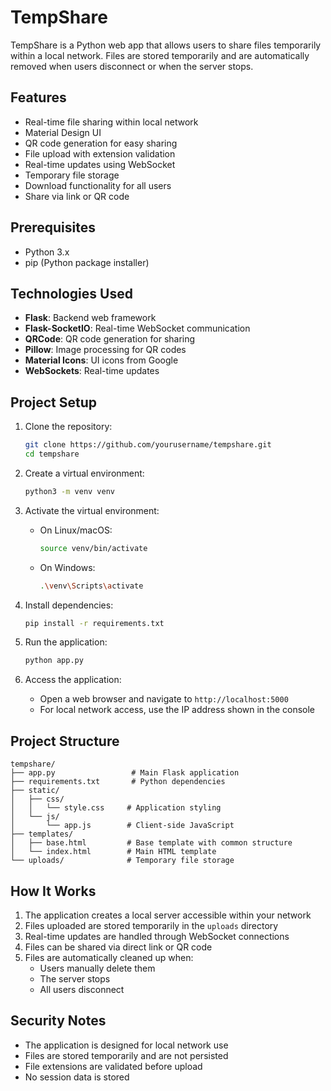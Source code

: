 # TempShare

TempShare is a Python web app that allows users to share files temporarily within a local network. Files are stored temporarily and are automatically removed when users disconnect or when the server stops.

## Features

- Real-time file sharing within local network
- Material Design UI
- QR code generation for easy sharing
- File upload with extension validation
- Real-time updates using WebSocket
- Temporary file storage
- Download functionality for all users
- Share via link or QR code

## Prerequisites

- Python 3.x
- pip (Python package installer)

## Technologies Used

- **Flask**: Backend web framework
- **Flask-SocketIO**: Real-time WebSocket communication
- **QRCode**: QR code generation for sharing
- **Pillow**: Image processing for QR codes
- **Material Icons**: UI icons from Google
- **WebSockets**: Real-time updates

## Project Setup

1. Clone the repository:
   ```bash
   git clone https://github.com/yourusername/tempshare.git
   cd tempshare
   ```

2. Create a virtual environment:
   ```bash
   python3 -m venv venv
   ```

3. Activate the virtual environment:
   - On Linux/macOS:
     ```bash
     source venv/bin/activate
     ```
   - On Windows:
     ```bash
     .\venv\Scripts\activate
     ```

4. Install dependencies:
   ```bash
   pip install -r requirements.txt
   ```

5. Run the application:
   ```bash
   python app.py
   ```

6. Access the application:
   - Open a web browser and navigate to `http://localhost:5000`
   - For local network access, use the IP address shown in the console

## Project Structure

```
tempshare/
├── app.py                 # Main Flask application
├── requirements.txt       # Python dependencies
├── static/
│   ├── css/
│   │   └── style.css     # Application styling
│   └── js/
│       └── app.js        # Client-side JavaScript
├── templates/
│   ├── base.html         # Base template with common structure
│   └── index.html        # Main HTML template
└── uploads/              # Temporary file storage
```

## How It Works

1. The application creates a local server accessible within your network
2. Files uploaded are stored temporarily in the `uploads` directory
3. Real-time updates are handled through WebSocket connections
4. Files can be shared via direct link or QR code
5. Files are automatically cleaned up when:
   - Users manually delete them
   - The server stops
   - All users disconnect

## Security Notes

- The application is designed for local network use
- Files are stored temporarily and are not persisted
- File extensions are validated before upload
- No session data is stored
